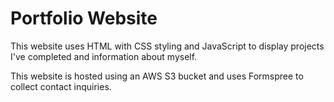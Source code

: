 # Portfolio Website

This website uses HTML with CSS styling and JavaScript to display projects I've completed and information about myself. 

This website is hosted using an AWS S3 bucket and uses Formspree to collect contact inquiries.
